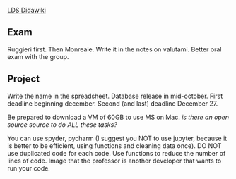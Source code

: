 [LDS Didawiki](http://didawiki.di.unipi.it/doku.php/mds/lbi/start)


## Exam
Ruggieri first. Then Monreale. Write it in the notes on valutami.
Better oral exam with the group.

## Project
Write the name in the spreadsheet.
Database release in mid-october.
First deadline beginning december.
Second (and last) deadline December 27.

Be prepared to download a VM of 60GB to use MS on Mac.
*is there an open source source to do ALL these tasks?*

You can use spyder, pycharm (I suggest you NOT to use jupyter, because it is better to be efficient, using functions and cleaning data once).
DO NOT use duplicated code for each code. Use functions to reduce the number of lines of code. Image that the professor is another developer that wants to run your code.







